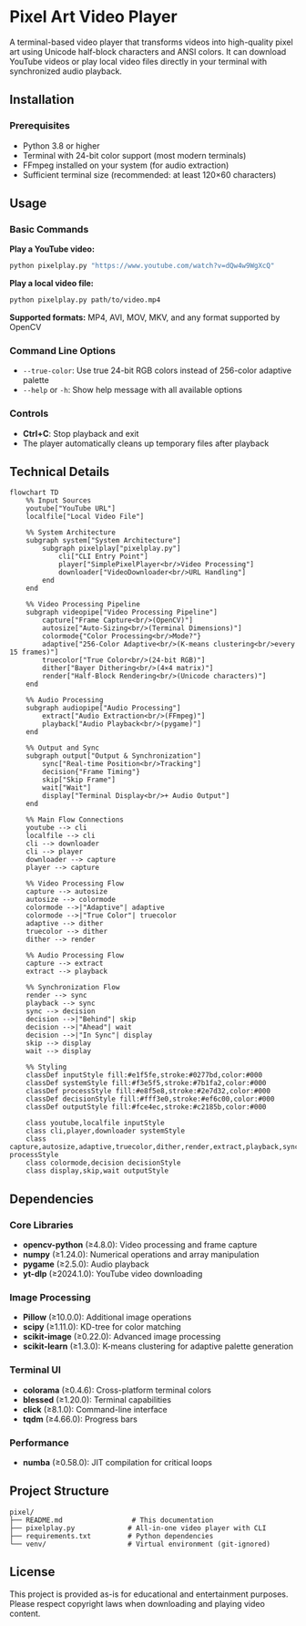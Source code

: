 # Pixel Art Video Player

A terminal-based video player that transforms videos into high-quality pixel art using Unicode half-block characters and ANSI colors. It can download YouTube videos or play local video files directly in your terminal with synchronized audio playback.

## Installation

### Prerequisites
- Python 3.8 or higher
- Terminal with 24-bit color support (most modern terminals)
- FFmpeg installed on your system (for audio extraction)
- Sufficient terminal size (recommended: at least 120×60 characters)



## Usage

### Basic Commands

**Play a YouTube video:**
```bash
python pixelplay.py "https://www.youtube.com/watch?v=dQw4w9WgXcQ"
```

**Play a local video file:**
```bash
python pixelplay.py path/to/video.mp4
```

**Supported formats:** MP4, AVI, MOV, MKV, and any format supported by OpenCV

### Command Line Options

- `--true-color`: Use true 24-bit RGB colors instead of 256-color adaptive palette
- `--help` or `-h`: Show help message with all available options

### Controls
- **Ctrl+C**: Stop playback and exit
- The player automatically cleans up temporary files after playback



## Technical Details

```mermaid
flowchart TD
    %% Input Sources
    youtube["YouTube URL"]
    localfile["Local Video File"]
    
    %% System Architecture
    subgraph system["System Architecture"]
        subgraph pixelplay["pixelplay.py"]
            cli["CLI Entry Point"]
            player["SimplePixelPlayer<br/>Video Processing"]
            downloader["VideoDownloader<br/>URL Handling"]
        end
    end
    
    %% Video Processing Pipeline
    subgraph videopipe["Video Processing Pipeline"]
        capture["Frame Capture<br/>(OpenCV)"]
        autosize["Auto-Sizing<br/>(Terminal Dimensions)"]
        colormode{"Color Processing<br/>Mode?"}
        adaptive["256-Color Adaptive<br/>(K-means clustering<br/>every 15 frames)"]
        truecolor["True Color<br/>(24-bit RGB)"]
        dither["Bayer Dithering<br/>(4×4 matrix)"]
        render["Half-Block Rendering<br/>(Unicode characters)"]
    end
    
    %% Audio Processing
    subgraph audiopipe["Audio Processing"]
        extract["Audio Extraction<br/>(FFmpeg)"]
        playback["Audio Playback<br/>(pygame)"]
    end
    
    %% Output and Sync
    subgraph output["Output & Synchronization"]
        sync["Real-time Position<br/>Tracking"]
        decision{"Frame Timing"}
        skip["Skip Frame"]
        wait["Wait"]
        display["Terminal Display<br/>+ Audio Output"]
    end
    
    %% Main Flow Connections
    youtube --> cli
    localfile --> cli
    cli --> downloader
    cli --> player
    downloader --> capture
    player --> capture
    
    %% Video Processing Flow
    capture --> autosize
    autosize --> colormode
    colormode -->|"Adaptive"| adaptive
    colormode -->|"True Color"| truecolor
    adaptive --> dither
    truecolor --> dither
    dither --> render
    
    %% Audio Processing Flow
    capture --> extract
    extract --> playback
    
    %% Synchronization Flow
    render --> sync
    playback --> sync
    sync --> decision
    decision -->|"Behind"| skip
    decision -->|"Ahead"| wait
    decision -->|"In Sync"| display
    skip --> display
    wait --> display
    
    %% Styling
    classDef inputStyle fill:#e1f5fe,stroke:#0277bd,color:#000
    classDef systemStyle fill:#f3e5f5,stroke:#7b1fa2,color:#000
    classDef processStyle fill:#e8f5e8,stroke:#2e7d32,color:#000
    classDef decisionStyle fill:#fff3e0,stroke:#ef6c00,color:#000
    classDef outputStyle fill:#fce4ec,stroke:#c2185b,color:#000
    
    class youtube,localfile inputStyle
    class cli,player,downloader systemStyle
    class capture,autosize,adaptive,truecolor,dither,render,extract,playback,sync processStyle
    class colormode,decision decisionStyle
    class display,skip,wait outputStyle
```

## Dependencies

### Core Libraries
- **opencv-python** (≥4.8.0): Video processing and frame capture
- **numpy** (≥1.24.0): Numerical operations and array manipulation
- **pygame** (≥2.5.0): Audio playback
- **yt-dlp** (≥2024.1.0): YouTube video downloading

### Image Processing
- **Pillow** (≥10.0.0): Additional image operations
- **scipy** (≥1.11.0): KD-tree for color matching
- **scikit-image** (≥0.22.0): Advanced image processing
- **scikit-learn** (≥1.3.0): K-means clustering for adaptive palette generation

### Terminal UI
- **colorama** (≥0.4.6): Cross-platform terminal colors
- **blessed** (≥1.20.0): Terminal capabilities
- **click** (≥8.1.0): Command-line interface
- **tqdm** (≥4.66.0): Progress bars

### Performance
- **numba** (≥0.58.0): JIT compilation for critical loops

## Project Structure

```
pixel/
├── README.md                 # This documentation
├── pixelplay.py             # All-in-one video player with CLI
├── requirements.txt         # Python dependencies
└── venv/                    # Virtual environment (git-ignored)
```

## License

This project is provided as-is for educational and entertainment purposes. Please respect copyright laws when downloading and playing video content.
